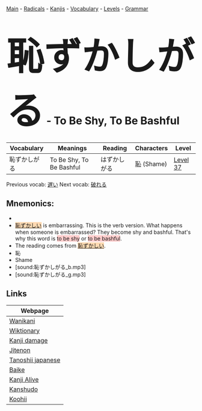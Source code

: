 <style> bigfont {font-size: 100px}</style>
[Main](../README.md) -
[Radicals](../radicals.md) -
[Kanjis](../kanjis.md) -
[Vocabulary](../vocabulary.md) -
[Levels](../levels.md) -
[Grammar](../grammar.md)
# <bigfont> 恥ずかしがる</bigfont> - To Be Shy, To Be Bashful 

| Vocabulary | Meanings | Reading | Characters | Level |
| --- | --- | --- | --- | --- |
| 恥ずかしがる | To Be Shy, To Be Bashful | はずかしがる |  [恥](../kanjis/恥.md) (Shame) | [Level 37](../levels/wk_level37.md) |

Previous vocab: [遅い](遅い.md) Next vocab: [破れる](破れる.md) 

## Mnemonics:

* 
* <span style="background-color:#fed8b1"> [恥ずかしい](https://jisho.org/search/恥ずかしい)</span> is embarrassing. This is the verb version. What happens when someone is embarrassed? They become shy and bashful. That's why this word is <span style="background-color:#ffcccb"> to be shy</span> or <span style="background-color:#ffcccb"> to be bashful</span>.
* The reading comes from <span style="background-color:#fed8b1"> [恥ずかしい](https://jisho.org/search/恥ずかしい)</span>.
* 恥
* Shame
* [sound:恥ずかしがる_b.mp3]
* [sound:恥ずかしがる_g.mp3]


## Links 

| Webpage |
| --- |
| [Wanikani          ](https://www.wanikani.com/kanji/恥ずかしがる) |
| [Wiktionary        ](https://en.wiktionary.org/wiki/恥ずかしがる) |
| [Kanji damage      ](http://www.kanjidamage.com/kanji/search?utf8=✓&q=恥ずかしがる) |
| [Jitenon           ](https://jitenon.com/kanji/恥ずかしがる) |
| [Tanoshii japanese ](https://www.tanoshiijapanese.com/dictionary/kanji.cfm?k=恥ずかしがる) |
| [Baike             ](https://baike.baidu.com/item/恥ずかしがる) |
| [Kanji Alive       ](https://app.kanjialive.com/恥ずかしがる) |
| [Kanshudo          ](https://www.kanshudo.com/searchmn?q=恥ずかしがる) |
| [Koohii            ](https://kanji.koohii.com/study/kanji/恥ずかしがる) |
